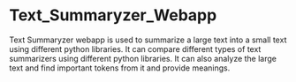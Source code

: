 # Text_Summaryzer_Webapp
Text Summaryzer webapp is used to summarize a large text into a small text using different python libraries. 
It can compare different types of text summarizers using different python libraries. 
It can also analyze the large text and find important tokens from it and provide meanings.
